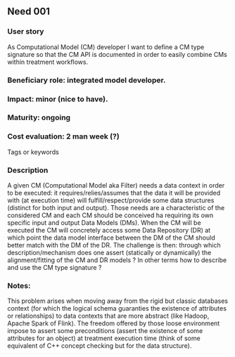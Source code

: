 ## Need 001

### User story
As Computational Model (CM) developer I want to define a CM type signature so that the CM API is documented in order to easily combine CMs within treatment workflows.

### Beneficiary role: **integrated** model developer.

### Impact: minor (nice to have).

### Maturity: ongoing

### Cost evaluation: 2 man week (?)
Tags or keywords

### Description
A given CM (Computational Model aka Filter) needs a data context in order to be executed: it requires/relies/assumes that the data it will be provided with (at execution time) will fulfill/respect/provide some data structures (distinct for both input and output). Those needs are a characteristic of the considered CM and each CM should be conceived ha requiring its own specific input and output Data Models (DMs). When the CM will be executed the CM will concretely access some Data Repository (DR) at which point the data model interface between the DM of the CM should better match with the DM of the DR. The challenge is then: through which description/mechanism does one assert (statically or dynamically) the alignment/fitting of the CM and DR models ? In other terms how to describe and use the CM type signature ?

### Notes:
This problem arises when moving away from the rigid but classic databases context (for which the logical schema guaranties the existence of attributes or relationships) to data contexts that are more abstract (like Hadoop, Apache Spark of Flink). The freedom offered by those loose environment impose to assert some preconditions (assert the existence of some attributes for an object) at treatment execution time (think of some equivalent of C++ concept checking but for the data structure).
